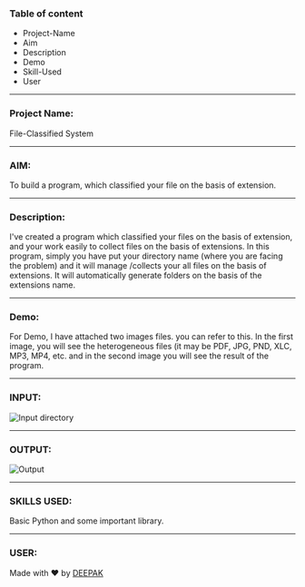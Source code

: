 ### Table of content

 * Project-Name
 * Aim
 * Description
 * Demo
 * Skill-Used 
 * User
 ---
 
 ### Project Name: 
 File-Classified System 
 
 ---

 ### AIM: 
 To build a program, which classified your file on the basis of extension.
 
 ---
 
 
 ### Description: 
 I've created a program which classified your files on the basis of extension, and your work easily to collect files on the basis 
 of extensions. In this program, simply you have put your directory name (where you are facing the problem) and it will manage /collects your all files on the basis of extensions. It will automatically generate folders on the basis of the extensions name.
 
 ---
 
 
 ### Demo:
 For Demo, I have attached two images files. you can refer to this. In the first image, you will see the heterogeneous files (it may be     PDF, JPG, PND, XLC, MP3, MP4, etc. and in the second image you will see the result of the program. 
 
 ---
 ### INPUT: 
 ![Input directory](https://github.com/deepak2233/Python_Projects/blob/master/Input_Directory.png)
 
 ---
 
 ### OUTPUT:
 ![Output](https://github.com/deepak2233/Python_Projects/blob/master/Outpu_Directory.png)
 
 ---
 
 
 ### SKILLS USED:
 Basic Python and some important library. 
 
 ---

 ### USER: 
 
 Made with :heart: by [DEEPAK](https://github.com/deepak2233)
 
 
